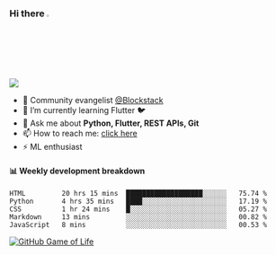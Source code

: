 ### Hi there <img src="https://camo.githubusercontent.com/35d3d11359a49bf12aebb834cc13fd81b95eff4e/68747470733a2f2f6d656469612e67697068792e636f6d2f6d656469612f6876524a434c467a6361737252346961377a2f67697068792e676966" height="2.5%" width="2.5%">

<!--
**Aman-zishan/Aman-zishan** is a ✨ _special_ ✨ repository because its `README.md` (this file) appears on your GitHub profile.-->

![](https://github-readme-stats.vercel.app/api?username=Aman-zishan&count_private=true&theme=dark&show_icons=true)




- 🔭 Community evangelist [@Blockstack](https://www.blockstack.org/)
- 🌱 I’m currently learning Flutter :bird:
- 💬 Ask me about **Python, Flutter, REST APIs, Git**
- 📫 How to reach me: [click here](https://www.amanzishan.me)
- ⚡ ML enthusiast

#### :bar_chart: Weekly development breakdown

<!--START_SECTION:waka-->
```text
HTML         20 hrs 15 mins  ███████████████████░░░░░░   75.74 % 
Python       4 hrs 35 mins   ████░░░░░░░░░░░░░░░░░░░░░   17.19 % 
CSS          1 hr 24 mins    █░░░░░░░░░░░░░░░░░░░░░░░░   05.27 % 
Markdown     13 mins         ░░░░░░░░░░░░░░░░░░░░░░░░░   00.82 % 
JavaScript   8 mins          ░░░░░░░░░░░░░░░░░░░░░░░░░   00.53 %
```
<!--END_SECTION:waka-->

[![GitHub Game of Life](https://github4life.herokuapp.com/Aman-zishan.gif?z=6)](https://github.com/Aman-zishan)


